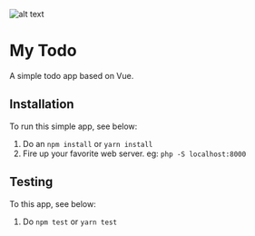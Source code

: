 ![alt text](https://i.imgur.com/RXAFmwt.png "My Todos")

# My Todo
A simple todo app based on Vue.

## Installation
To run this simple app, see below:

1. Do an `npm install` or `yarn install`
2. Fire up your favorite web server. eg: `php -S localhost:8000`

## Testing
To this app, see below:

1. Do `npm test` or `yarn test`